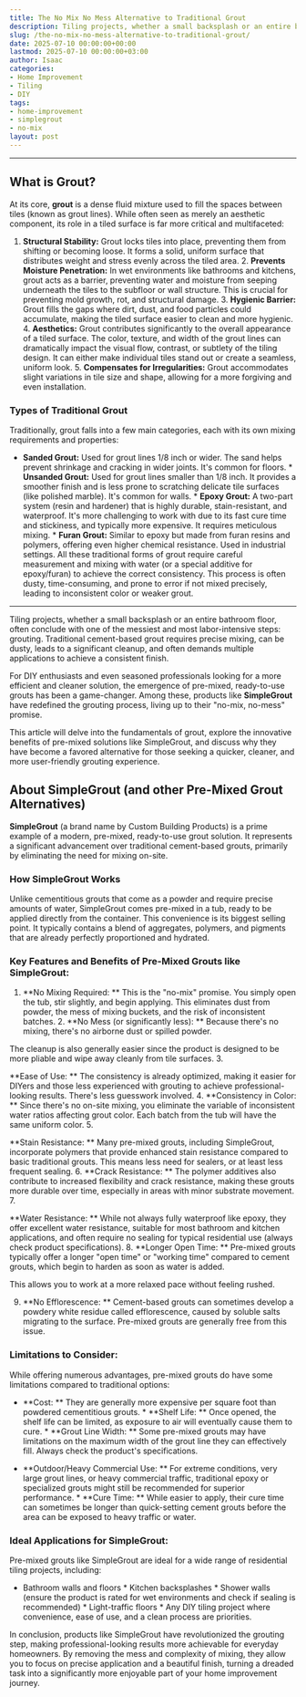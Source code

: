 ```yaml
---
title: The No Mix No Mess Alternative to Traditional Grout
description: Tiling projects, whether a small backsplash or an entire bathroom floor, often conclude with one of the messiest and most labor-intensive steps grouting.
slug: /the-no-mix-no-mess-alternative-to-traditional-grout/
date: 2025-07-10 00:00:00+00:00
lastmod: 2025-07-10 00:00:00+03:00
author: Isaac
categories:
- Home Improvement
- Tiling
- DIY
tags:
- home-improvement
- simplegrout
- no-mix
layout: post
---
```

---
## What is Grout?
At its core, **grout** is a dense fluid mixture used to fill the spaces between tiles (known as grout lines). While often seen as merely an aesthetic component, its role in a tiled surface is far more critical and multifaceted:
1. **Structural Stability:** Grout locks tiles into place, preventing them from shifting or becoming loose. It forms a solid, uniform surface that distributes weight and stress evenly across the tiled area. 2. **Prevents Moisture Penetration:** In wet environments like bathrooms and kitchens, grout acts as a barrier, preventing water and moisture from seeping underneath the tiles to the subfloor or wall structure. This is crucial for preventing mold growth, rot, and structural damage. 3.
**Hygienic Barrier:** Grout fills the gaps where dirt, dust, and food particles could accumulate, making the tiled surface easier to clean and more hygienic. 4. **Aesthetics:** Grout contributes significantly to the overall appearance of a tiled surface. The color, texture, and width of the grout lines can dramatically impact the visual flow, contrast, or subtlety of the tiling design. It can either make individual tiles stand out or create a seamless, uniform look. 5.
**Compensates for Irregularities:** Grout accommodates slight variations in tile size and shape, allowing for a more forgiving and even installation.
### Types of Traditional Grout
Traditionally, grout falls into a few main categories, each with its own mixing requirements and properties:
* **Sanded Grout:** Used for grout lines 1/8 inch or wider. The sand helps prevent shrinkage and cracking in wider joints. It's common for floors. * **Unsanded Grout:** Used for grout lines smaller than 1/8 inch. It provides a smoother finish and is less prone to scratching delicate tile surfaces (like polished marble). It's common for walls. * **Epoxy Grout:** A two-part system (resin and hardener) that is highly durable, stain-resistant, and waterproof.
It's more challenging to work with due to its fast cure time and stickiness, and typically more expensive. It requires meticulous mixing. * **Furan Grout:** Similar to epoxy but made from furan resins and polymers, offering even higher chemical resistance. Used in industrial settings.
All these traditional forms of grout require careful measurement and mixing with water (or a special additive for epoxy/furan) to achieve the correct consistency. This process is often dusty, time-consuming, and prone to error if not mixed precisely, leading to inconsistent color or weaker grout.
---

Tiling projects, whether a small backsplash or an entire bathroom floor, often conclude with one of the messiest and most labor-intensive steps: grouting. Traditional cement-based grout requires precise mixing, can be dusty, leads to a significant cleanup, and often demands multiple applications to achieve a consistent finish.

For DIY enthusiasts and even seasoned professionals looking for a more efficient and cleaner solution, the emergence of pre-mixed, ready-to-use grouts has been a game-changer. Among these, products like **SimpleGrout** have redefined the grouting process, living up to their "no-mix, no-mess" promise.

This article will delve into the fundamentals of grout, explore the innovative benefits of pre-mixed solutions like SimpleGrout, and discuss why they have become a favored alternative for those seeking a quicker, cleaner, and more user-friendly grouting experience.

##  About SimpleGrout (and other Pre-Mixed Grout Alternatives)

**SimpleGrout** (a brand name by Custom Building Products) is a prime example of a modern, pre-mixed, ready-to-use grout solution. It represents a significant advancement over traditional cement-based grouts, primarily by eliminating the need for mixing on-site.

###  How SimpleGrout Works

Unlike cementitious grouts that come as a powder and require precise amounts of water, SimpleGrout comes pre-mixed in a tub, ready to be applied directly from the container. This convenience is its biggest selling point. It typically contains a blend of aggregates, polymers, and pigments that are already perfectly proportioned and hydrated.

###  Key Features and Benefits of Pre-Mixed Grouts like SimpleGrout:

1. **No Mixing Required: ** This is the "no-mix" promise. You simply open the tub, stir slightly, and begin applying. This eliminates dust from powder, the mess of mixing buckets, and the risk of inconsistent batches. 2. **No Mess (or significantly less): ** Because there's no mixing, there's no airborne dust or spilled powder.

The cleanup is also generally easier since the product is designed to be more pliable and wipe away cleanly from tile surfaces. 3.

**Ease of Use: ** The consistency is already optimized, making it easier for DIYers and those less experienced with grouting to achieve professional-looking results. There's less guesswork involved. 4. **Consistency in Color: ** Since there's no on-site mixing, you eliminate the variable of inconsistent water ratios affecting grout color. Each batch from the tub will have the same uniform color. 5.

**Stain Resistance: ** Many pre-mixed grouts, including SimpleGrout, incorporate polymers that provide enhanced stain resistance compared to basic traditional grouts. This means less need for sealers, or at least less frequent sealing. 6. **Crack Resistance: ** The polymer additives also contribute to increased flexibility and crack resistance, making these grouts more durable over time, especially in areas with minor substrate movement. 7.

**Water Resistance: ** While not always fully waterproof like epoxy, they offer excellent water resistance, suitable for most bathroom and kitchen applications, and often require no sealing for typical residential use (always check product specifications). 8. **Longer Open Time: ** Pre-mixed grouts typically offer a longer "open time" or "working time" compared to cement grouts, which begin to harden as soon as water is added.

This allows you to work at a more relaxed pace without feeling rushed.

9. **No Efflorescence: ** Cement-based grouts can sometimes develop a powdery white residue called efflorescence, caused by soluble salts migrating to the surface. Pre-mixed grouts are generally free from this issue.

###  Limitations to Consider:

While offering numerous advantages, pre-mixed grouts do have some limitations compared to traditional options:

* **Cost: ** They are generally more expensive per square foot than powdered cementitious grouts. * **Shelf Life: ** Once opened, the shelf life can be limited, as exposure to air will eventually cause them to cure. * **Grout Line Width: ** Some pre-mixed grouts may have limitations on the maximum width of the grout line they can effectively fill. Always check the product's specifications.

* **Outdoor/Heavy Commercial Use: ** For extreme conditions, very large grout lines, or heavy commercial traffic, traditional epoxy or specialized grouts might still be recommended for superior performance. * **Cure Time: ** While easier to apply, their cure time can sometimes be longer than quick-setting cement grouts before the area can be exposed to heavy traffic or water.

###  Ideal Applications for SimpleGrout:

Pre-mixed grouts like SimpleGrout are ideal for a wide range of residential tiling projects, including:

* Bathroom walls and floors * Kitchen backsplashes * Shower walls (ensure the product is rated for wet environments and check if sealing is recommended) * Light-traffic floors * Any DIY tiling project where convenience, ease of use, and a clean process are priorities.

In conclusion, products like SimpleGrout have revolutionized the grouting step, making professional-looking results more achievable for everyday homeowners. By removing the mess and complexity of mixing, they allow you to focus on precise application and a beautiful finish, turning a dreaded task into a significantly more enjoyable part of your home improvement journey.
